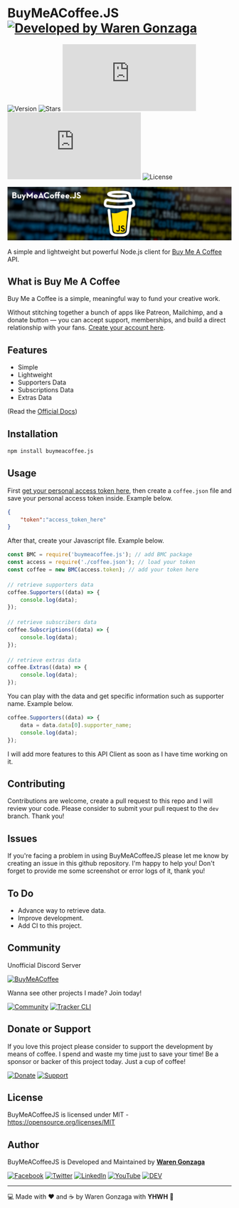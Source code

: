 # BuyMeACoffee.JS [![Developed by Waren Gonzaga](https://img.shields.io/badge/Developed%20by-Waren%20Gonzaga-blue.svg?longCache=true&style=for-the-badge)](https://github.com/warengonzaga)

![Version](https://img.shields.io/github/release/WarenGonzaga/buymeacoffee.js.svg?style=for-the-badge) ![Stars](https://img.shields.io/github/stars/WarenGonzaga/buymeacoffee.js.svg?style=for-the-badge) ![Size](https://img.shields.io/github/size/warengonzaga/buymeacoffee.js/dist/index.js?color=green&style=for-the-badge) ![NPM](https://img.shields.io/npm/dm/buymeacoffee.js?color=red&style=for-the-badge) ![License](https://img.shields.io/github/license/WarenGonzaga/buymeacoffee.js.svg?style=for-the-badge)

![Github Banner](.github/img/buymeacoffeejs-github-banner.jpg)

A simple and lightweight but powerful Node.js client for [Buy Me A Coffee](https://buymeacoff.ee/?via=WarenGonzaga) API.

## What is Buy Me A Coffee

Buy Me a Coffee is a simple, meaningful way to fund your creative work.

Without stitching together a bunch of apps like Patreon, Mailchimp, and a donate button — you can accept support, memberships, and build a direct relationship with your fans. [Create your account here](https://buymeacoff.ee/?via=WarenGonzaga).

## Features

- Simple
- Lightweight
- Supporters Data
- Subscriptions Data
- Extras Data

(Read the [Official Docs](http://developers.buymeacoffee.com))

## Installation

```bash
npm install buymeacoffee.js
```

## Usage

First [get your personal access token here](http://developers.buymeacoffee.com/dashboard), then create a ``coffee.json`` file and save your personal access token inside. Example below.

```json
{
    "token":"access_token_here"
}
```

After that, create your Javascript file. Example below.

```js
const BMC = require('buymeacoffee.js'); // add BMC package
const access = require('./coffee.json'); // load your token
const coffee = new BMC(access.token); // add your token here

// retrieve supporters data
coffee.Supporters((data) => {
    console.log(data);
});

// retrieve subscribers data
coffee.Subscriptions((data) => {
    console.log(data);
});

// retrieve extras data
coffee.Extras((data) => {
    console.log(data);
});
```

You can play with the data and get specific information such as supporter name. Example below.

```js
coffee.Supporters((data) => {
    data = data.data[0].supporter_name;
    console.log(data);
});
```

I will add more features to this API Client as soon as I have time working on it.

## Contributing

Contributions are welcome, create a pull request to this repo and I will review your code. Please consider to submit your pull request to the ```dev``` branch. Thank you!

## Issues

If you're facing a problem in using BuyMeACoffeeJS please let me know by creating an issue in this github repository. I'm happy to help you! Don't forget to provide me some screenshot or error logs of it, thank you!

## To Do

- Advance way to retrieve data.
- Improve development.
- Add CI to this project.

## Community

Unofficial Discord Server

[![BuyMeACoffee](https://discordapp.com/api/guilds/764424624032841748/widget.png?style=banner1)](https://discord.link/buymeacoffee)

Wanna see other projects I made? Join today!

[![Community](https://discordapp.com/api/guilds/659684980137656340/widget.png?style=banner2)](https://discord.io/warengonzaga) [![Tracker CLI](https://discordapp.com/api/guilds/694612151444439081/widget.png?style=banner2)](https://discord.io/trackercli)

## Donate or Support

If you love this project please consider to support the development by means of coffee. I spend and waste my time just to save your time! Be a sponsor or backer of this project today. Just a cup of coffee!

[![Donate](https://img.shields.io/badge/Donate-PayPal-blue.svg?style=for-the-badge)](https://paypal.me/warengonzagaofficial) [![Support](https://img.shields.io/badge/Support-Buy%20Me%20A%20Coffee-orange.svg?style=for-the-badge)](https://buymeacoff.ee/warengonzaga)

## License

BuyMeACoffeeJS is licensed under MIT - <https://opensource.org/licenses/MIT>

## Author

BuyMeACoffeeJS is Developed and Maintained by **[Waren Gonzaga](https://github.com/warengonzaga)**

[![Facebook](https://img.shields.io/badge/facebook-%231877F2.svg?&style=for-the-badge&logo=facebook&logoColor=white)](https://facebook.com/warengonzagaofficial) [![Twitter](https://img.shields.io/badge/twitter-%231DA1F2.svg?&style=for-the-badge&logo=twitter&logoColor=white)](https://twitter.com/warengonzaga) [![LinkedIn](https://img.shields.io/badge/linkedin-%230077B5.svg?&style=for-the-badge&logo=linkedin&logoColor=white)](https://linkedin.com/in/warengonzagaofficial) [![YouTube](https://img.shields.io/badge/youtube-%23FF0000.svg?&style=for-the-badge&logo=youtube&logoColor=white)](https://youtube.com/warengonzaga) [![DEV](https://img.shields.io/badge/DEV-%23000000.svg?&style=for-the-badge&logo=dev.to&logoColor=white)](https://dev.to/warengonzaga)

---

:computer: Made with :heart: and :coffee: by Waren Gonzaga with **YHWH** :pray:
